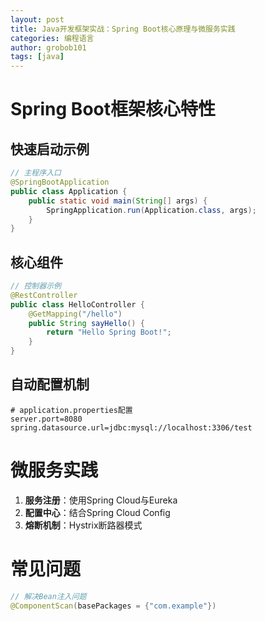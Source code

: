```yaml
---
layout: post
title: Java开发框架实战：Spring Boot核心原理与微服务实践
categories: 编程语言
author: grobob101
tags: [java]
---
```


# Spring Boot框架核心特性

## 快速启动示例
```java
// 主程序入口
@SpringBootApplication
public class Application {
    public static void main(String[] args) {
        SpringApplication.run(Application.class, args);
    }
}
```

## 核心组件
```java
// 控制器示例
@RestController
public class HelloController {
    @GetMapping("/hello")
    public String sayHello() {
        return "Hello Spring Boot!";
    }
}
```

## 自动配置机制
```properties
# application.properties配置
server.port=8080
spring.datasource.url=jdbc:mysql://localhost:3306/test
```

# 微服务实践
1. **服务注册**：使用Spring Cloud与Eureka
2. **配置中心**：结合Spring Cloud Config
3. **熔断机制**：Hystrix断路器模式

# 常见问题
```java
// 解决Bean注入问题
@ComponentScan(basePackages = {"com.example"})